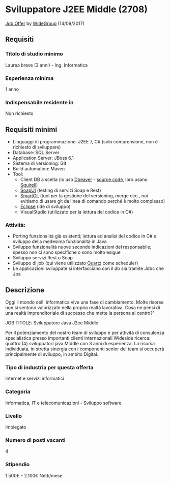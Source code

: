# Sviluppatore J2EE Middle (2708)
[Job Offer](https://www.infojobs.it/milano/sviluppatore-j2ee-middle-2708/of-ia84797d52b4bd1b672e2525a94ca78) by [WideGroup](https://www.infojobs.it/lavoro/widegroup) (14/09/2017)

## Requisiti

### Titolo di studio minimo
Laurea breve (3 anni) - Ing. Informatica

### Esperienza minima
1 anno

### Indispensabile residente in
Non richiesto

## Requisiti minimi
* Linguaggi di programmazione: J2EE 7, C# (solo comprensione, non è richiesto di sviluppare)
* Database: SQL Server
* Application Server: JBoss 6.1
* Sistema di versioning: Git
* Build automation: Maven
* Tool:
  - Client DB a scelta (io uso [Dbeaver](https://dbeaver.jkiss.org/) - [source code](https://github.com/serge-rider/dbeaver), loro usano [Squirell](http://squirrel-sql.sourceforge.net/))
  - [SoapUI](https://www.soapui.org/) (testing di servizi Soap e Rest)
  - [SmartGit](http://www.syntevo.com/smartgit/) (tool per la gestione del versioning, merge ecc., noi evitiamo di usare git da linea di comando perché è molto complesso)
  - [Eclipse](https://www.eclipse.org/downloads/eclipse-packages/) (ide di sviluppo)
  - VisualStudio (utilizzato per la lettura del codice in C#)

### Attività:
- Porting funzionalità già esistenti; lettura ed analisi del codice in C# e sviluppo della medesima funzionalità in Java
- Sviluppo funzionalità nuove secondo indicazioni del responsabile; spesso non ci sono specifiche o sono molto esigue
- Sviluppo servizi Rest o Soap
- Sviluppo di job (qui viene utilizzato [Quartz](http://www.quartz-scheduler.org/) come scheduler)
- Le applicazioni sviluppate si interfacciano con il db sia tramite Jdbc che Jpa


## Descrizione
Oggi il mondo dell' informatica vive una fase di cambiamento.
Molte risorse non si sentono valorizzate nella propria realtà lavorativa.
Cosa ne pensi di una realtà imprenditoriale di successo che mette la persona al centro?"

JOB TITOLE: Sviluppatore Java J2ee Middle

Per il potenziamento del nostro team di sviluppo e per attività di consulenza specialistica presso importanti clienti internazionali Wideside ricerca: quattro (4) sviluppatori java Middle con 3 anni
di esperienza.
La risorsa individuata, in stretta sinergia con i componenti senior del team si occuperà principalmente di sviluppo, in ambito Digital.

### Tipo di industria per questa offerta
Internet e servizi informatici

### Categoria
Informatica, IT e telecomunicazioni - Sviluppo software

### Livello
Impiegato

### Numero di posti vacanti
4

### Stipendio
1.500€ - 2.100€ Netti/mese

